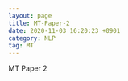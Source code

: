```yaml
---
layout: page 
title: MT-Paper-2
date: 2020-11-03 16:20:23 +0901 
category: NLP
tag: MT
---
```


MT Paper 2